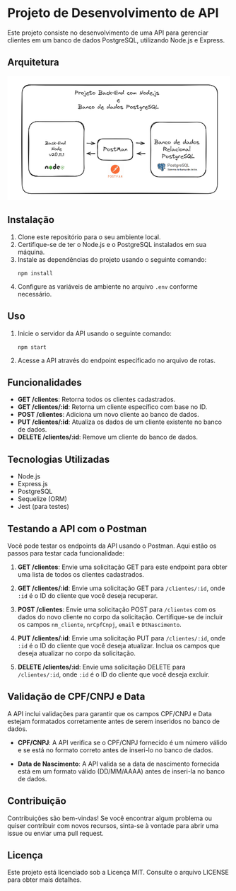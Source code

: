 # Projeto de Desenvolvimento de API

Este projeto consiste no desenvolvimento de uma API para gerenciar clientes em um banco de dados PostgreSQL, utilizando Node.js e Express.

## Arquitetura

![Arquitetura](./Arquitetura.PNG)


## Instalação

1. Clone este repositório para o seu ambiente local.
2. Certifique-se de ter o Node.js e o PostgreSQL instalados em sua máquina.
3. Instale as dependências do projeto usando o seguinte comando:
    ```
    npm install
    ```
4. Configure as variáveis de ambiente no arquivo `.env` conforme necessário.

## Uso

1. Inicie o servidor da API usando o seguinte comando:
    ```
    npm start
    ```
2. Acesse a API através do endpoint especificado no arquivo de rotas.

## Funcionalidades

- **GET /clientes**: Retorna todos os clientes cadastrados.
- **GET /clientes/:id**: Retorna um cliente específico com base no ID.
- **POST /clientes**: Adiciona um novo cliente ao banco de dados.
- **PUT /clientes/:id**: Atualiza os dados de um cliente existente no banco de dados.
- **DELETE /clientes/:id**: Remove um cliente do banco de dados.

## Tecnologias Utilizadas

- Node.js
- Express.js
- PostgreSQL
- Sequelize (ORM)
- Jest (para testes)

## Testando a API com o Postman

Você pode testar os endpoints da API usando o Postman. Aqui estão os passos para testar cada funcionalidade:

1. **GET /clientes**: Envie uma solicitação GET para este endpoint para obter uma lista de todos os clientes cadastrados.

2. **GET /clientes/:id**: Envie uma solicitação GET para `/clientes/:id`, onde `:id` é o ID do cliente que você deseja recuperar.

3. **POST /clientes**: Envie uma solicitação POST para `/clientes` com os dados do novo cliente no corpo da solicitação. Certifique-se de incluir os campos `nm_cliente`, `nrCpfCnpj`, `email` e `DtNascimento`.

4. **PUT /clientes/:id**: Envie uma solicitação PUT para `/clientes/:id`, onde `:id` é o ID do cliente que você deseja atualizar. Inclua os campos que deseja atualizar no corpo da solicitação.

5. **DELETE /clientes/:id**: Envie uma solicitação DELETE para `/clientes/:id`, onde `:id` é o ID do cliente que você deseja excluir.

## Validação de CPF/CNPJ e Data

A API inclui validações para garantir que os campos CPF/CNPJ e Data estejam formatados corretamente antes de serem inseridos no banco de dados.

- **CPF/CNPJ**: A API verifica se o CPF/CNPJ fornecido é um número válido e se está no formato correto antes de inseri-lo no banco de dados.

- **Data de Nascimento**: A API valida se a data de nascimento fornecida está em um formato válido (DD/MM/AAAA) antes de inseri-la no banco de dados.

## Contribuição

Contribuições são bem-vindas! Se você encontrar algum problema ou quiser contribuir com novos recursos, sinta-se à vontade para abrir uma issue ou enviar uma pull request.

## Licença

Este projeto está licenciado sob a Licença MIT. Consulte o arquivo LICENSE para obter mais detalhes.
